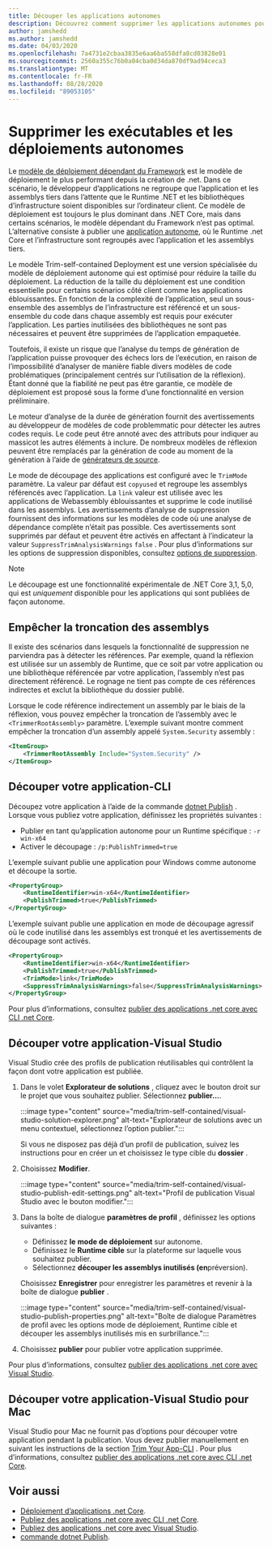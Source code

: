 ```yaml
---
title: Découper les applications autonomes
description: Découvrez comment supprimer les applications autonomes pour réduire leur taille. .NET Core regroupe le Runtime avec une application qui est publiée automatiquement et qui comprend généralement un plus grand nombre d’exécutions.
author: jamshedd
ms.author: jamshedd
ms.date: 04/03/2020
ms.openlocfilehash: 7a4731e2cbaa3835e6aa6ba558dfa8cd03828e01
ms.sourcegitcommit: 2560a355c76b0a04cba0d34da870df9ad94ceca3
ms.translationtype: MT
ms.contentlocale: fr-FR
ms.lasthandoff: 08/28/2020
ms.locfileid: "89053105"
---
```

# <a name="trim-self-contained-deployments-and-executables"></a>Supprimer les exécutables et les déploiements autonomes

Le [modèle de déploiement dépendant du Framework](index.md#publish-framework-dependent) est le modèle de déploiement le plus performant depuis la création de .net. Dans ce scénario, le développeur d’applications ne regroupe que l’application et les assemblys tiers dans l’attente que le Runtime .NET et les bibliothèques d’infrastructure soient disponibles sur l’ordinateur client. Ce modèle de déploiement est toujours le plus dominant dans .NET Core, mais dans certains scénarios, le modèle dépendant du Framework n’est pas optimal. L’alternative consiste à publier une [application autonome](index.md#publish-self-contained), où le Runtime .net Core et l’infrastructure sont regroupés avec l’application et les assemblys tiers.

Le modèle Trim-self-contained Deployment est une version spécialisée du modèle de déploiement autonome qui est optimisé pour réduire la taille du déploiement. La réduction de la taille du déploiement est une condition essentielle pour certains scénarios côté client comme les applications éblouissantes. En fonction de la complexité de l’application, seul un sous-ensemble des assemblys de l’infrastructure est référencé et un sous-ensemble du code dans chaque assembly est requis pour exécuter l’application. Les parties inutilisées des bibliothèques ne sont pas nécessaires et peuvent être supprimées de l’application empaquetée.

Toutefois, il existe un risque que l’analyse du temps de génération de l’application puisse provoquer des échecs lors de l’exécution, en raison de l’impossibilité d’analyser de manière fiable divers modèles de code problématiques (principalement centrés sur l’utilisation de la réflexion). Étant donné que la fiabilité ne peut pas être garantie, ce modèle de déploiement est proposé sous la forme d’une fonctionnalité en version préliminaire.

Le moteur d’analyse de la durée de génération fournit des avertissements au développeur de modèles de code problemmatic pour détecter les autres codes requis. Le code peut être annoté avec des attributs pour indiquer au massicot les autres éléments à inclure. De nombreux modèles de réflexion peuvent être remplacés par la génération de code au moment de la génération à l’aide de [générateurs de source](https://github.com/dotnet/roslyn/blob/master/docs/features/source-generators.md).

Le mode de découpage des applications est configuré avec le `TrimMode` paramètre. La valeur par défaut est `copyused` et regroupe les assemblys référencés avec l’application. La `link` valeur est utilisée avec les applications de Webassembly éblouissantes et supprime le code inutilisé dans les assemblys. Les avertissements d’analyse de suppression fournissent des informations sur les modèles de code où une analyse de dépendance complète n’était pas possible. Ces avertissements sont supprimés par défaut et peuvent être activés en affectant à l’indicateur la valeur `SuppressTrimAnalysisWarnings` `false` . Pour plus d’informations sur les options de suppression disponibles, consultez [options de suppression](trimming-options.md).

> [!NOTE]
> Le découpage est une fonctionnalité expérimentale de .NET Core 3,1, 5,0, qui est _uniquement_ disponible pour les applications qui sont publiées de façon autonome.

## <a name="prevent-assemblies-from-being-trimmed"></a>Empêcher la troncation des assemblys

Il existe des scénarios dans lesquels la fonctionnalité de suppression ne parviendra pas à détecter les références. Par exemple, quand la réflexion est utilisée sur un assembly de Runtime, que ce soit par votre application ou une bibliothèque référencée par votre application, l’assembly n’est pas directement référencé. Le rognage ne tient pas compte de ces références indirectes et exclut la bibliothèque du dossier publié.

Lorsque le code référence indirectement un assembly par le biais de la réflexion, vous pouvez empêcher la troncation de l’assembly avec le `<TrimmerRootAssembly>` paramètre. L’exemple suivant montre comment empêcher la troncation d’un assembly appelé `System.Security` assembly :

```xml
<ItemGroup>
    <TrimmerRootAssembly Include="System.Security" />
</ItemGroup>
```

## <a name="trim-your-app---cli"></a>Découper votre application-CLI

Découpez votre application à l’aide de la commande [dotnet Publish](../tools/dotnet-publish.md) . Lorsque vous publiez votre application, définissez les propriétés suivantes :

- Publier en tant qu’application autonome pour un Runtime spécifique : `-r win-x64`
- Activer le découpage : `/p:PublishTrimmed=true`

L’exemple suivant publie une application pour Windows comme autonome et découpe la sortie.

```xml
<PropertyGroup>
    <RuntimeIdentifier>win-x64</RuntimeIdentifier>
    <PublishTrimmed>true</PublishTrimmed>
</PropertyGroup>
```

L’exemple suivant publie une application en mode de découpage agressif où le code inutilisé dans les assemblys est tronqué et les avertissements de découpage sont activés.

```xml
<PropertyGroup>
    <RuntimeIdentifier>win-x64</RuntimeIdentifier>
    <PublishTrimmed>true</PublishTrimmed>
    <TrimMode>link</TrimMode>
    <SuppressTrimAnalysisWarnings>false</SuppressTrimAnalysisWarnings>
</PropertyGroup>
```

Pour plus d’informations, consultez [publier des applications .net core avec CLI .net Core](deploy-with-cli.md).

## <a name="trim-your-app---visual-studio"></a>Découper votre application-Visual Studio

Visual Studio crée des profils de publication réutilisables qui contrôlent la façon dont votre application est publiée.

01. Dans le volet **Explorateur de solutions** , cliquez avec le bouton droit sur le projet que vous souhaitez publier. Sélectionnez **publier...**.

    :::image type="content" source="media/trim-self-contained/visual-studio-solution-explorer.png" alt-text="Explorateur de solutions avec un menu contextuel, sélectionnez l’option publier.":::

    Si vous ne disposez pas déjà d’un profil de publication, suivez les instructions pour en créer un et choisissez le type cible du **dossier** .

01. Choisissez **Modifier**.

    :::image type="content" source="media/trim-self-contained/visual-studio-publish-edit-settings.png" alt-text="Profil de publication Visual Studio avec le bouton modifier.":::

01. Dans la boîte de dialogue **paramètres de profil** , définissez les options suivantes :

    - Définissez **le** **mode de déploiement** sur autonome.
    - Définissez le **Runtime cible** sur la plateforme sur laquelle vous souhaitez publier.
    - Sélectionnez **découper les assemblys inutilisés (en**préversion).

    Choisissez **Enregistrer** pour enregistrer les paramètres et revenir à la boîte de dialogue **publier** .

    :::image type="content" source="media/trim-self-contained/visual-studio-publish-properties.png" alt-text="Boîte de dialogue Paramètres de profil avec les options mode de déploiement, Runtime cible et découper les assemblys inutilisés mis en surbrillance.":::

01. Choisissez **publier** pour publier votre application supprimée.

Pour plus d’informations, consultez [publier des applications .net core avec Visual Studio](deploy-with-vs.md).

## <a name="trim-your-app---visual-studio-for-mac"></a>Découper votre application-Visual Studio pour Mac

Visual Studio pour Mac ne fournit pas d’options pour découper votre application pendant la publication. Vous devez publier manuellement en suivant les instructions de la section [Trim Your App-CLI](#trim-your-app---cli) . Pour plus d’informations, consultez [publier des applications .net core avec CLI .net Core](deploy-with-cli.md).

## <a name="see-also"></a>Voir aussi

- [Déploiement d’applications .net Core](index.md).
- [Publiez des applications .net core avec CLI .net Core](deploy-with-cli.md).
- [Publiez des applications .net core avec Visual Studio](deploy-with-vs.md).
- [commande dotnet Publish](../tools/dotnet-publish.md).
